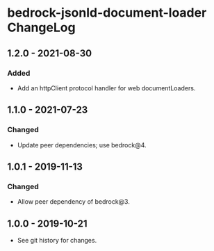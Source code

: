 # bedrock-jsonld-document-loader ChangeLog

## 1.2.0 - 2021-08-30

### Added
- Add an httpClient protocol handler for web documentLoaders.

## 1.1.0 - 2021-07-23

### Changed
- Update peer dependencies; use bedrock@4.

## 1.0.1 - 2019-11-13

### Changed
- Allow peer dependency of bedrock@3.

## 1.0.0 - 2019-10-21

- See git history for changes.

